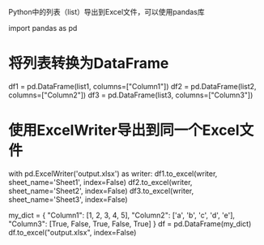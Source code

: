 Python中的列表（list）导出到Excel文件，可以使用pandas库

import pandas as pd
# 将列表转换为DataFrame
df1 = pd.DataFrame(list1, columns=["Column1"])
df2 = pd.DataFrame(list2, columns=["Column2"])
df3 = pd.DataFrame(list3, columns=["Column3"])
# 使用ExcelWriter导出到同一个Excel文件
with pd.ExcelWriter('output.xlsx') as writer:
    df1.to_excel(writer, sheet_name='Sheet1', index=False)
    df2.to_excel(writer, sheet_name='Sheet2', index=False)
    df3.to_excel(writer, sheet_name='Sheet3', index=False)

my_dict = {
    "Column1": [1, 2, 3, 4, 5],
    "Column2": ['a', 'b', 'c', 'd', 'e'],
    "Column3": [True, False, True, False, True]
}
df = pd.DataFrame(my_dict)
df.to_excel("output.xlsx", index=False)


